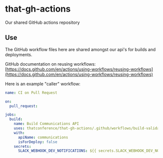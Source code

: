 # that-gh-actions

Our shared GitHub actions repository

## Use

The GitHub workflow files here are shared amongst our api's for builds and deployments. 

GitHub documentation on reusing workflows: [https://docs.github.com/en/actions/using-workflows/reusing-workflows](https://docs.github.com/en/actions/using-workflows/reusing-workflows)

Here is an example "caller" workflow:

```yml
name: CI on Pull Request

on:
  pull_request:

jobs:
  build:
    name: Build Communications API
    uses: thatconference/that-gh-actions/.github/workflows/build-validate-api.yml@main
    with:
      apiName: communications
      isForDeploy: false
    secrets:
      SLACK_WEBHOOK_DEV_NOTIFICATIONS: ${{ secrets.SLACK_WEBHOOK_DEV_NOTIFICATIONS }}
```
